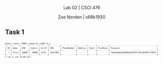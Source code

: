 
<div align="center">Lab 02 | CSCI 476
  
Zoe Norden | s68k193() 
</div>

## Task 1

![image](https://github.com/znorden17/csci-476-594-spring2021-private/blob/main/lab04/screenshots/task1.png)
